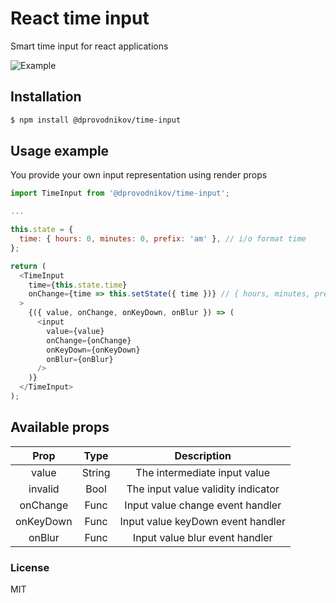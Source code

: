 # React time input

Smart time input for react applications

![Example](https://i.ibb.co/kmDcn6n/ezgif-com-video-to-gif.gif)

## Installation

```bash
$ npm install @dprovodnikov/time-input
```

## Usage example

You provide your own input representation using render props

```javascript
import TimeInput from '@dprovodnikov/time-input';

...

this.state = {
  time: { hours: 0, minutes: 0, prefix: 'am' }, // i/o format time
};

return (
  <TimeInput
    time={this.state.time}
    onChange={time => this.setState({ time })} // { hours, minutes, prefix }
  >
    {({ value, onChange, onKeyDown, onBlur }) => (
      <input
        value={value}
        onChange={onChange}
        onKeyDown={onKeyDown}
        onBlur={onBlur}
      />
    )}
  </TimeInput>
);
```

## Available props

| Prop | Type | Description |
|:----:|:----:|:-----------:|
| value | String | The intermediate input value |
| invalid | Bool | The input value validity indicator |
| onChange | Func | Input value change event handler |
| onKeyDown | Func | Input value keyDown event handler |
| onBlur | Func | Input value blur event handler |


### License
MIT


